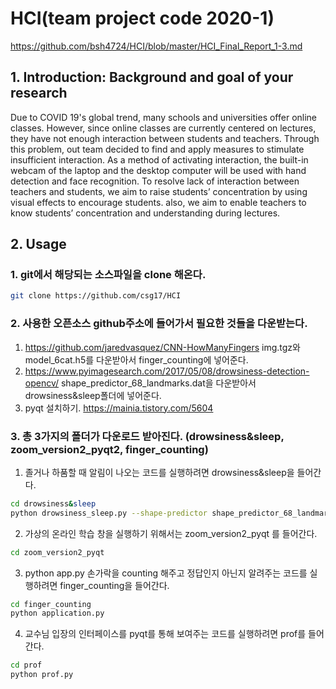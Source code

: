 # HCI(team project code 2020-1)
https://github.com/bsh4724/HCI/blob/master/HCI_Final_Report_1-3.md
## 1.  Introduction: Background and goal of your research

Due to COVID 19's global trend, many schools and universities offer online classes. 
However, since online classes are currently centered on lectures, they have not enough interaction between students and teachers. Through this problem, out team decided to find and apply measures to stimulate insufficient interaction. As a method of activating interaction, the built-in webcam of the laptop and the desktop computer will be used with hand detection and face recognition.
To resolve lack of interaction between teachers and students,  we aim to raise students’ concentration by using visual effects to encourage students. also, we aim to enable teachers to know students’ concentration and understanding during lectures. 

## 2. Usage

### 1. git에서 해당되는 소스파일을 clone 해온다.
```bash
git clone https://github.com/csg17/HCI
```

### 2. 사용한 오픈소스 github주소에 들어가서 필요한 것들을 다운받는다.
  1. https://github.com/jaredvasquez/CNN-HowManyFingers
  img.tgz와 model_6cat.h5를 다운받아서 finger_counting에 넣어준다.  
  1. https://www.pyimagesearch.com/2017/05/08/drowsiness-detection-opencv/
  shape_predictor_68_landmarks.dat을 다운받아서 drowsiness&sleep폴더에 넣어준다.  
  1. pyqt 설치하기.
  https://mainia.tistory.com/5604

### 3. 총 3가지의 폴더가 다운로드 받아진다. (drowsiness&sleep, zoom_version2_pyqt2, finger_counting)
  1. 졸거나 하품할 때 알림이 나오는 코드를 실행하려면 drowsiness&sleep을 들어간다.
```bash
cd drowsiness&sleep
python drowsiness_sleep.py --shape-predictor shape_predictor_68_landmarks.dat --alarm alarm.wav
```
  2. 가상의 온라인 학습 창을 실행하기 위해서는 zoom_version2_pyqt 를 들어간다.
```bash
cd zoom_version2_pyqt
```
  3. python app.py
손가락을 counting 해주고 정답인지 아닌지 알려주는 코드를 실행하려면 finger_counting을 들어간다. 
```bash
cd finger_counting
python application.py
```
  4. 교수님 입장의 인터페이스를 pyqt를 통해 보여주는 코드를 실행하려면 prof를 들어간다.
```bash
cd prof
python prof.py
```
